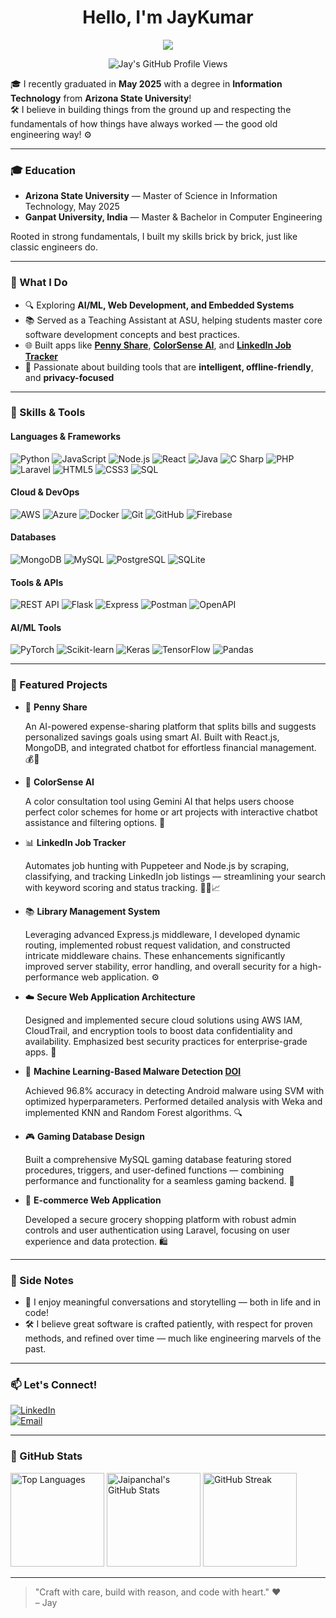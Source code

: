<h1 align="center">Hello, I'm JayKumar</h1>

<p align="center">
  <img src="https://readme-typing-svg.demolab.com/?lines=Graduated+From+ASU;Aspiring+Software+Developer;AI+%7C+ML+%7C+Full-Stack+Dev;Software+Engineer&center=true&width=440&height=45&font=Fira+Code&pause=1000&color=0099FF" />
</p>

<p align="center">
  <img src="https://komarev.com/ghpvc/?username=jsuthar&label=Profile%20views&color=0e75b6&style=flat" alt="Jay's GitHub Profile Views"/>
</p>

🎓 I recently graduated in **May 2025** with a degree in **Information Technology** from **Arizona State University**!  
🛠️ I believe in building things from the ground up and respecting the fundamentals of how things have always worked — the good old engineering way! ⚙️

---

### 🎓 Education

- **Arizona State University** — Master of Science in Information Technology, May 2025  
- **Ganpat University, India** — Master & Bachelor in Computer Engineering

Rooted in strong fundamentals, I built my skills brick by brick, just like classic engineers do.

---

### 💼 What I Do

- 🔍 Exploring **AI/ML, Web Development, and Embedded Systems**  
- 📚 Served as a Teaching Assistant at ASU, helping students master core software development concepts and best practices.  
- 🌐 Built apps like [**Penny Share**](https://github.com/officialjaipanchal/PennyShare), [**ColorSense AI**](https://github.com/officialjaipanchal/ColorSenseAI), and [**LinkedIn Job Tracker**](https://github.com/officialjaipanchal/LinkedIn_JobTracker)  
- 🧠 Passionate about building tools that are **intelligent, offline-friendly**, and **privacy-focused**

---

### 🧰 Skills & Tools

#### Languages & Frameworks
![Python](https://img.shields.io/badge/Python-3776AB?style=for-the-badge&logo=python&logoColor=white)
![JavaScript](https://img.shields.io/badge/JavaScript-F7DF1E?style=for-the-badge&logo=javascript&logoColor=black)
![Node.js](https://img.shields.io/badge/Node.js-339933?style=for-the-badge&logo=nodedotjs&logoColor=white)
![React](https://img.shields.io/badge/React-20232A?style=for-the-badge&logo=react&logoColor=61DAFB)
![Java](https://img.shields.io/badge/Java-007396?style=for-the-badge&logo=java&logoColor=white)
![C Sharp](https://img.shields.io/badge/C%23-239120?style=for-the-badge&logo=c-sharp&logoColor=white)
![PHP](https://img.shields.io/badge/PHP-777BB4?style=for-the-badge&logo=php&logoColor=white)
![Laravel](https://img.shields.io/badge/Laravel-F55247?style=for-the-badge&logo=laravel&logoColor=white)
![HTML5](https://img.shields.io/badge/HTML5-E34F26?style=for-the-badge&logo=html5&logoColor=white)
![CSS3](https://img.shields.io/badge/CSS3-1572B6?style=for-the-badge&logo=css3&logoColor=white)
![SQL](https://img.shields.io/badge/SQL-4479A1?style=for-the-badge&logo=mysql&logoColor=white)

#### Cloud & DevOps
![AWS](https://img.shields.io/badge/AWS-232F3E?style=for-the-badge&logo=amazonaws&logoColor=white)
![Azure](https://img.shields.io/badge/Microsoft_Azure-0089D6?style=for-the-badge&logo=microsoft-azure&logoColor=white)
![Docker](https://img.shields.io/badge/Docker-2496ED?style=for-the-badge&logo=docker&logoColor=white)
![Git](https://img.shields.io/badge/Git-F05032?style=for-the-badge&logo=git&logoColor=white)
![GitHub](https://img.shields.io/badge/GitHub-181717?style=for-the-badge&logo=github&logoColor=white)
![Firebase](https://img.shields.io/badge/Firebase-FFCA28?style=for-the-badge&logo=firebase&logoColor=black)

#### Databases
![MongoDB](https://img.shields.io/badge/MongoDB-47A248?style=for-the-badge&logo=mongodb&logoColor=white)
![MySQL](https://img.shields.io/badge/MySQL-4479A1?style=for-the-badge&logo=mysql&logoColor=white)
![PostgreSQL](https://img.shields.io/badge/PostgreSQL-336791?style=for-the-badge&logo=postgresql&logoColor=white)
![SQLite](https://img.shields.io/badge/SQLite-003B57?style=for-the-badge&logo=sqlite&logoColor=white)

#### Tools & APIs
![REST API](https://img.shields.io/badge/REST_API-0052CC?style=for-the-badge)
![Flask](https://img.shields.io/badge/Flask-000000?style=for-the-badge&logo=flask&logoColor=white)
![Express](https://img.shields.io/badge/Express.js-000000?style=for-the-badge&logo=express&logoColor=white)
![Postman](https://img.shields.io/badge/Postman-FF6C37?style=for-the-badge&logo=postman&logoColor=white)
![OpenAPI](https://img.shields.io/badge/OpenAPI-6A3D9A?style=for-the-badge&logo=swagger&logoColor=white)

#### AI/ML Tools
![PyTorch](https://img.shields.io/badge/PyTorch-EE4C2C?style=for-the-badge&logo=pytorch&logoColor=white)
![Scikit-learn](https://img.shields.io/badge/scikit--learn-F7931E?style=for-the-badge&logo=scikitlearn&logoColor=white)
![Keras](https://img.shields.io/badge/Keras-D00000?style=for-the-badge&logo=keras&logoColor=white)
![TensorFlow](https://img.shields.io/badge/TensorFlow-FF6F00?style=for-the-badge&logo=tensorflow&logoColor=white)
![Pandas](https://img.shields.io/badge/Pandas-150458?style=for-the-badge&logo=pandas&logoColor=white)


---

### 📌 Featured Projects

- 🎯 **Penny Share**  

  An AI-powered expense-sharing platform that splits bills and suggests personalized savings goals using smart AI. Built with React.js, MongoDB, and integrated chatbot for effortless financial management. 💰🧠

- 🎨 **ColorSense AI**  

  A color consultation tool using Gemini AI that helps users choose perfect color schemes for home or art projects with interactive chatbot assistance and filtering options. 🌈

- 📊 **LinkedIn Job Tracker**  

   Automates job hunting with Puppeteer and Node.js by scraping, classifying, and tracking LinkedIn job listings — streamlining your search with keyword scoring and status tracking. 🕵️‍♂️📈

- 📚 **Library Management System**  

   Leveraging advanced Express.js middleware, I developed dynamic routing, implemented robust request validation, and constructed intricate middleware chains. These enhancements significantly improved server stability, error handling, and overall security for a high-performance web application. ⚙️

- ☁️ **Secure Web Application Architecture**  

  Designed and implemented secure cloud solutions using AWS IAM, CloudTrail, and encryption tools to boost data confidentiality and availability. Emphasized best security practices for enterprise-grade apps. 🔐

- 🧠 **Machine Learning-Based Malware Detection [DOI](https://www.afjbs.com/uploads/paper/74212d780eb577090a992803045b43bf.pdf)**

  Achieved 96.8% accuracy in detecting Android malware using SVM with optimized hyperparameters. Performed detailed analysis with Weka and implemented KNN and Random Forest algorithms. 🔍

- 🎮 **Gaming Database Design**  

  Built a comprehensive MySQL gaming database featuring stored procedures, triggers, and user-defined functions — combining performance and functionality for a seamless gaming backend. 🎲

- 🛒 **E-commerce Web Application**  

   Developed a secure grocery shopping platform with robust admin controls and user authentication using Laravel, focusing on user experience and data protection. 🛍️

---

### 🧳 Side Notes

- 💬 I enjoy meaningful conversations and storytelling — both in life and in code!  
- 🛠️ I believe great software is crafted patiently, with respect for proven methods, and refined over time — much like engineering marvels of the past.

---

### 📫 Let's Connect!

[![LinkedIn](https://img.shields.io/badge/-LinkedIn-blue?style=flat-square&logo=linkedin&logoColor=white)](https://www.linkedin.com/in/whojaipanchal/)  
[![Email](https://img.shields.io/badge/-Email-D14836?style=flat-square&logo=gmail&logoColor=white)](mailto:officialjaipanchal@gmail.com)

---

### 🚀 GitHub Stats

<p align="left">
  <img src="https://github-readme-stats.vercel.app/api/top-langs/?username=officialjaipanchal&layout=compact&theme=tokyonight" height="150" alt="Top Languages" />
  <img src="https://github-readme-stats.vercel.app/api?username=officialjaipanchal&show_icons=true&theme=tokyonight&count_private=true&hide_title=false&include_all_commits=true" height="150" alt="Jaipanchal's GitHub Stats" />
  <img src="https://streak-stats.demolab.com?user=officialjaipanchal&theme=tokyonight" height="150" alt="GitHub Streak" />
</p>

---

> "Craft with care, build with reason, and code with heart." ❤️  
> – Jay
